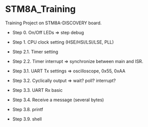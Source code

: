 # STM8A_Training
Training Project on STM8A-DISCOVERY board.

- Step 0. On/Off LEDs => step debug

- Step 1. CPU clock setting (HSE/HSI/LSI/LSE, PLL)

- Step 2.1. Timer setting
- Step 2.2. Timer interrupt => synchronize between main and ISR.

- Step 3.1. UART Tx settings => oscilloscope, 0x55, 0xAA
- Step 3.2. Cyclically output => wait? poll? interrupt?
- Step 3.3. UART Rx basic
- Step 3.4. Receive a message (several bytes)
- Step 3.8. printf
- Step 3.9. shell

